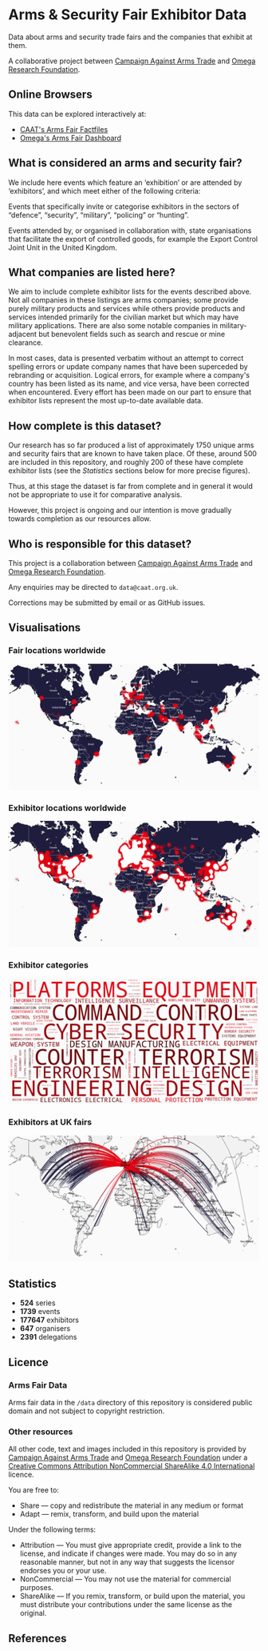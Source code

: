 # Arms & Security Fair Exhibitor Data

Data about arms and security trade fairs and the companies that exhibit at them.

A collaborative project between [Campaign Against Arms Trade](https://caat.org.uk) and [Omega Research Foundation](https://omegaresearchfoundation.org/).


## Online Browsers

This data can be explored interactively at:

-   [CAAT's Arms Fair Factfiles](https://caat.org.uk/data/arms-fairs)
-   [Omega's Arms Fair Dashboard](https://experience.arcgis.com/experience/da375ddd2fcc48a0b31eae58e2cf218e/)


## What is considered an arms and security fair?

We include here events which feature an ‘exhibition’ or are attended by ‘exhibitors’, and which meet either of the following criteria:

Events that specifically invite or categorise exhibitors in the sectors of “defence”, “security”, “military”, “policing” or “hunting”.

Events attended by, or organised in collaboration with, state organisations that facilitate the export of controlled goods, for example the Export Control Joint Unit in the United Kingdom.


## What companies are listed here?

We aim to include complete exhibitor lists for the events described above. Not all companies in these listings are arms companies; some provide purely military products and services while others provide products and services intended primarily for the civilian market but which may have military applications. There are also some notable companies in military-adjacent but benevolent fields such as search and rescue or mine clearance.

In most cases, data is presented verbatim without an attempt to correct spelling errors or update company names that have been superceded by rebranding or acquisition. Logical errors, for example where a company's country has been listed as its name, and vice versa, have been corrected when encountered. Every effort has been made on our part to ensure that exhibitor lists represent the most up-to-date available data.


## How complete is this dataset?

Our research has so far produced a list of approximately 1750 unique arms and security fairs that are known to have taken place. Of these, around 500 are included in this repository, and roughly 200 of these have complete exhibitor lists (see the *Statistics* sections below for more precise figures).

Thus, at this stage the dataset is far from complete and in general it would not be appropriate to use it for comparative analysis.

However, this project is ongoing and our intention is move gradually towards completion as our resources allow.


## Who is responsible for this dataset?

This project is a collaboration between [Campaign Against Arms Trade](https://caat.org.uk) and [Omega Research Foundation](https://omegaresearchfoundation.org/).

Any enquiries may be directed to `data@caat.org.uk`.

Corrections may be submitted by email or as GitHub issues.


## Visualisations

### Fair locations worldwide

![Heatmap of arms and security fair locations worldwide](/image/event.png?raw=true)

### Exhibitor locations worldwide

![Heatmap of arms and security fair exhibitor locations worldwide](/image/exhibitor.png?raw=true)

### Exhibitor categories

![Word cloud of arms and security fair exhibitor categories](/image/category.png?raw=true)

### Exhibitors at UK fairs

![World map of exhibitors travelling to arms and security fairs in the UK](/image/iso2.gb.travel.png?raw=true)


## Statistics

-   **524** series
-   **1739** events
-   **177647** exhibitors
-   **647** organisers
-   **2391** delegations


## Licence

### Arms Fair Data

Arms fair data in the `/data` directory of this repository is considered public domain and not subject to copyright restriction.


### Other resources

All other code, text and images included in this repository is provided by [Campaign Against Arms Trade](https://caat.org.uk) and [Omega Research Foundation](https://omegaresearchfoundation.org/) under a [Creative Commons Attribution NonCommercial ShareAlike 4.0 International](https://creativecommons.org/licenses/by-nc-sa/4.0/) licence.

You are free to:

-   Share — copy and redistribute the material in any medium or format
-   Adapt — remix, transform, and build upon the material

Under the following terms:

-   Attribution — You must give appropriate credit, provide a link to the license, and indicate if changes were made. You may do so in any reasonable manner, but not in any way that suggests the licensor endorses you or your use.
-   NonCommercial — You may not use the material for commercial purposes.
-   ShareAlike — If you remix, transform, or build upon the material, you must distribute your contributions under the same license as the original.


## References
